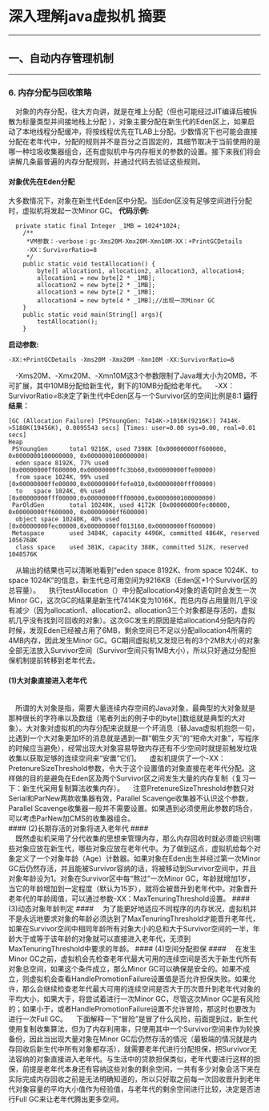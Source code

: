 # 深入理解java虚拟机 摘要 #
***
## 一、自动内存管理机制 ##
***
### 6. 内存分配与回收策略 ###

&emsp;对象的内存分配，往大方向讲，就是在堆上分配（但也可能经过JIT编译后被拆散为标量类型并间接地栈上分配 ），对象主要分配在新生代的Eden区上，如果启动了本地线程分配缓冲，将按线程优先在TLAB上分配。少数情况下也可能会直接分配在老年代中，分配的规则并不是百分之百固定的，其细节取决于当前使用的是哪一种垃圾收集器组合，还有虚拟机中与内存相关的参数的设置。接下来我们将会讲解几条最普遍的内存分配规则，并通过代码去验证这些规则。

#### 对象优先在Eden分配 ####
大多数情况下，对象在新生代Eden区中分配。当Eden区没有足够空间进行分配时，虚拟机将发起一次Minor GC。
**代码示例:**
```
  private static final Integer _1MB = 1024*1024;
    /**
     *VM参数：-verbose：gc-Xms20M-Xmx20M-Xmn10M-XX：+PrintGCDetails
     -XX：SurvivorRatio=8
     */
    public static void testAllocation() {
        byte[] allocation1, allocation2, allocation3, allocation4;
        allocation1 = new byte[2 * _1MB];
        allocation2 = new byte[2 * _1MB];
        allocation3 = new byte[2 * _1MB];
        allocation4 = new byte[4 * _1MB];//出现一次Minor GC
    }
    public static void main(String[] args){
        testAllocation();
    }
```
**启动参数:**
```
-XX:+PrintGCDetails -Xms20M -Xmx20M -Xmn10M -XX:SurvivorRatio=8
```
&emsp;-Xms20M、-Xmx20M、-Xmn10M这3个参数限制了Java堆大小为20MB，不可扩展，其中10MB分配给新生代，剩下的10MB分配给老年代。
&emsp;-XX：SurvivorRatio=8决定了新生代中Eden区与一个Survivor区的空间比例是8:1
**运行结果：**
```
[GC (Allocation Failure) [PSYoungGen: 7414K->1016K(9216K)] 7414K->5188K(19456K), 0.0095543 secs] [Times: user=0.00 sys=0.00, real=0.01 secs] 
Heap
 PSYoungGen      total 9216K, used 7398K [0x00000000ff600000, 0x0000000100000000, 0x0000000100000000)
  eden space 8192K, 77% used [0x00000000ff600000,0x00000000ffc3bb60,0x00000000ffe00000)
  from space 1024K, 99% used [0x00000000ffe00000,0x00000000ffefe010,0x00000000fff00000)
  to   space 1024K, 0% used [0x00000000fff00000,0x00000000fff00000,0x0000000100000000)
 ParOldGen       total 10240K, used 4172K [0x00000000fec00000, 0x00000000ff600000, 0x00000000ff600000)
  object space 10240K, 40% used [0x00000000fec00000,0x00000000ff013160,0x00000000ff600000)
 Metaspace       used 3484K, capacity 4496K, committed 4864K, reserved 1056768K
  class space    used 381K, capacity 388K, committed 512K, reserved 1048576K
```
&emsp;从输出的结果也可以清晰地看到“eden space  8192K、from  space  1024K、to  space  1024K”的信息，新生代总可用空间为9216KB（Eden区+1个Survivor区的总容量）。
&emsp;执行testAllocation（）中分配allocation4对象的语句时会发生一次Minor  GC，这次GC的结果是新生代7414K变为1016K，而总内存占用量则几乎没有减少（因为allocation1、allocation2、allocation3三个对象都是存活的，虚拟机几乎没有找到可回收的对象）。这次GC发生的原因是给allocation4分配内存的时候，发现Eden已经被占用了6MB，剩余空间已不足以分配allocation4所需的4MB内存，因此发生Minor  GC。GC期间虚拟机又发现已有的3个2MB大小的对象全部无法放入Survivor空间（Survivor空间只有1MB大小），所以只好通过分配担保机制提前转移到老年代去。
<br>
#### (1)大对象直接进入老年代 ####
<br>
&emsp;所谓的大对象是指，需要大量连续内存空间的Java对象，最典型的大对象就是那种很长的字符串以及数组（笔者列出的例子中的byte[]数组就是典型的大对象）。大对象对虚拟机的内存分配来说就是一个坏消息（替Java虚拟机抱怨一句，比遇到一个大对象更加坏的消息就是遇到一群“朝生夕灭”的“短命大对象”，写程序的时候应当避免），经常出现大对象容易导致内存还有不少空间时就提前触发垃圾收集以获取足够的连续空间来“安置”它们。
&emsp;虚拟机提供了一个-XX：PretenureSizeThreshold参数，令大于这个设置值的对象直接在老年代分配。这样做的目的是避免在Eden区及两个Survivor区之间发生大量的内存复制（复习一下：新生代采用复制算法收集内存）。
&emsp;注意PretenureSizeThreshold参数只对Serial和ParNew两款收集器有效，Parallel  Scavenge收集器不认识这个参数，Parallel  Scavenge收集器一般并不需要设置。如果遇到必须使用此参数的场合，可以考虑ParNew加CMS的收集器组合。
<br>
#### (2)长期存活的对象将进入老年代 ####
<br>
&emsp;既然虚拟机采用了分代收集的思想来管理内存，那么内存回收时就必须能识别哪些对象应放在新生代，哪些对象应放在老年代中。为了做到这点，虚拟机给每个对象定义了一个对象年龄（Age）计数器。如果对象在Eden出生并经过第一次Minor GC后仍然存活，并且能被Survivor容纳的话，将被移动到Survivor空间中，并且对象年龄设为1。对象在Survivor区中每“熬过”一次Minor GC，年龄就增加1岁，当它的年龄增加到一定程度（默认为15岁），就将会被晋升到老年代中。对象晋升老年代的年龄阈值，可以通过参数-XX：MaxTenuringThreshold设置。
#### (3)动态对象年龄判定 ####
&emsp;为了能更好地适应不同程序的内存状况，虚拟机并不是永远地要求对象的年龄必须达到了MaxTenuringThreshold才能晋升老年代，如果在Survivor空间中相同年龄所有对象大小的总和大于Survivor空间的一半，年龄大于或等于该年龄的对象就可以直接进入老年代，无须到MaxTenuringThreshold中要求的年龄。
#### (4)空间分配担保 ####
&emsp;在发生Minor GC之前，虚拟机会先检查老年代最大可用的连续空间是否大于新生代所有对象总空间，如果这个条件成立，那么Minor GC可以确保是安全的。如果不成立，则虚拟机会查看HandlePromotionFailure设置值是否允许担保失败。如果允许，那么会继续检查老年代最大可用的连续空间是否大于历次晋升到老年代对象的平均大小，如果大于，将尝试着进行一次Minor GC，尽管这次Minor GC是有风险的；如果小于，或者HandlePromotionFailure设置不允许冒险，那这时也要改为进行一次Full GC。
&emsp;下面解释一下“冒险”是冒了什么风险，前面提到过，新生代使用复制收集算法，但为了内存利用率，只使用其中一个Survivor空间来作为轮换备份，因此当出现大量对象在Minor GC后仍然存活的情况（最极端的情况就是内存回收后新生代中所有对象都存活），就需要老年代进行分配担保，把Survivor无法容纳的对象直接进入老年代。与生活中的贷款担保类似，老年代要进行这样的担保，前提是老年代本身还有容纳这些对象的剩余空间，一共有多少对象会活下来在实际完成内存回收之前是无法明确知道的，所以只好取之前每一次回收晋升到老年代对象容量的平均大小值作为经验值，与老年代的剩余空间进行比较，决定是否进行Full GC来让老年代腾出更多空间。